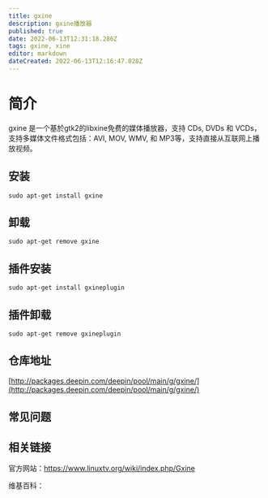 ```yaml
---
title: gxine
description: gxine播放器
published: true
date: 2022-06-13T12:31:18.286Z
tags: gxine, xine
editor: markdown
dateCreated: 2022-06-13T12:16:47.028Z
---
```


# 简介

gxine 是一个基於gtk2的libxine免费的媒体播放器，支持 CDs, DVDs 和 VCDs，支持多媒体文件格式包括：AVI, MOV, WMV, 和 MP3等，支持直接从互联网上播放视频。

## 安装

`sudo apt-get install gxine`

## 卸载

`sudo apt-get remove gxine`

## 插件安装

`sudo apt-get install gxineplugin`

## 插件卸载

`sudo apt-get remove gxineplugin`

## 仓库地址

[http://packages.deepin.com/deepin/pool/main/g/gxine/](http://packages.deepin.com/deepin/pool/main/g/gxine/)

## 常见问题

## 相关链接
官方网站：https://www.linuxtv.org/wiki/index.php/Gxine

维基百科：